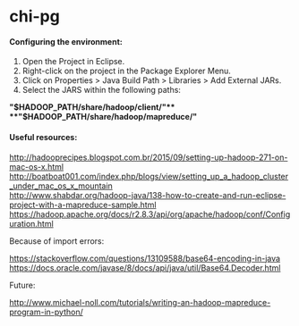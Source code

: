 # chi-pg

#### Configuring the environment:

1. Open the Project in Eclipse.
2. Right-click on the project in the Package Explorer Menu.
3. Click on Properties > Java Build Path > Libraries > Add External JARs.
4. Select the JARS within the following paths:

**"$HADOOP_PATH/share/hadoop/client/"**  
**"$HADOOP_PATH/share/hadoop/mapreduce/"**

#### Useful resources:

http://hadooprecipes.blogspot.com.br/2015/09/setting-up-hadoop-271-on-mac-os-x.html  
http://boatboat001.com/index.php/blogs/view/setting_up_a_hadoop_cluster_under_mac_os_x_mountain  
http://www.shabdar.org/hadoop-java/138-how-to-create-and-run-eclipse-project-with-a-mapreduce-sample.html  
https://hadoop.apache.org/docs/r2.8.3/api/org/apache/hadoop/conf/Configuration.html  

Because of import errors:

https://stackoverflow.com/questions/13109588/base64-encoding-in-java  
https://docs.oracle.com/javase/8/docs/api/java/util/Base64.Decoder.html  

Future:  

http://www.michael-noll.com/tutorials/writing-an-hadoop-mapreduce-program-in-python/
